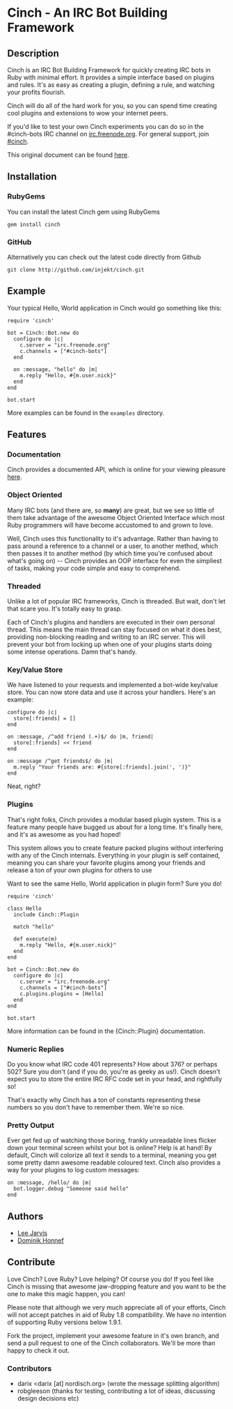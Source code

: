 Cinch - An IRC Bot Building Framework
=====================================

Description
-----------

Cinch is an IRC Bot Building Framework for quickly creating IRC bots in
Ruby with minimal effort. It provides a simple interface based on plugins and
rules. It's as easy as creating a plugin, defining a rule, and watching your
profits flourish.

Cinch will do all of the hard work for you, so you can spend time creating cool
plugins and extensions to wow your internet peers.

If you'd like to test your own Cinch experiments you can do so in the
\#cinch-bots IRC channel on
[irc.freenode.org](irc://irc.freenode.org/cinch-bots). For general
support, join [#cinch](irc://irc.freenode.org/cinch).

This original document can be found [here](http://doc.injekt.net/cinch).

Installation
------------

### RubyGems

You can install the latest Cinch gem using RubyGems

    gem install cinch

### GitHub

Alternatively you can check out the latest code directly from Github

    git clone http://github.com/injekt/cinch.git

Example
-------

Your typical Hello, World application in Cinch would go something like this:

    require 'cinch'

    bot = Cinch::Bot.new do
      configure do |c|
        c.server = "irc.freenode.org"
        c.channels = ["#cinch-bots"]
      end

      on :message, "hello" do |m|
        m.reply "Hello, #{m.user.nick}"
      end
    end

    bot.start

More examples can be found in the `examples` directory.

Features
--------

### Documentation

Cinch provides a documented API, which is online for your viewing pleasure [here](http://doc.injekt.net/cinch).

### Object Oriented

Many IRC bots (and there are, so **many**) are great, but we see so little of them take
advantage of the awesome Object Oriented Interface which most Ruby programmers will have
become accustomed to and grown to love.

Well, Cinch uses this functionality to it's advantage. Rather than having to pass around
a reference to a channel or a user, to another method, which then passes it to
another method (by which time you're confused about what's going on) -- Cinch provides
an OOP interface for even the simpliest of tasks, making your code simple and easy
to comprehend.

### Threaded

Unlike a lot of popular IRC frameworks, Cinch is threaded. But wait, don't let that
scare you. It's totally easy to grasp.

Each of Cinch's plugins and handlers are executed in their own personal thread. This
means the main thread can stay focused on what it does best, providing non-blocking
reading and writing to an IRC server. This will prevent your bot from locking up
when one of your plugins starts doing some intense operations. Damn that's handy.

### Key/Value Store

We have listened to your requests and implemented a bot-wide key/value store. You can
now store data and use it across your handlers. Here's an example:

    configure do |c|
      store[:friends] = []
    end

    on :message, /^add friend (.+)$/ do |m, friend|
      store[:friends] << friend
    end

    on :message /^get friends$/ do |m|
      m.reply "Your friends are: #{store[:friends].join(', ')}"
    end

Neat, right?

### Plugins

That's right folks, Cinch provides a modular based plugin system. This is a feature
many people have bugged us about for a long time. It's finally here, and it's
as awesome as you had hoped!

This system allows you to create feature packed plugins without interfering with
any of the Cinch internals. Everything in your plugin is self contained, meaning
you can share your favorite plugins among your friends and release a ton of
your own plugins for others to use

Want to see the same Hello, World application in plugin form? Sure you do!

    require 'cinch'

    class Hello
      include Cinch::Plugin

      match "hello"

      def execute(m)
        m.reply "Hello, #{m.user.nick}"
      end
    end

    bot = Cinch::Bot.new do
      configure do |c|
        c.server = "irc.freenode.org"
        c.channels = ["#cinch-bots"]
        c.plugins.plugins = [Hello]
      end
    end

    bot.start

More information can be found in the {Cinch::Plugin} documentation.

### Numeric Replies

Do you know what IRC code 401 represents? How about 376? or perhaps 502?
Sure you don't (and if you do, you're as geeky as us!). Cinch doesn't expect you
to store the entire IRC RFC code set in your head, and rightfully so!

That's exactly why Cinch has a ton of constants representing these numbers
so you don't have to remember them. We're so nice.

### Pretty Output

Ever get fed up of watching those boring, frankly unreadable lines
flicker down your terminal screen whilst your bot is online? Help is
at hand! By default, Cinch will colorize all text it sends to a
terminal, meaning you get some pretty damn awesome readable coloured
text. Cinch also provides a way for your plugins to log custom
messages:

    on :message, /hello/ do |m|
      bot.logger.debug "Someone said hello"
    end

Authors
-------

* [Lee Jarvis](http://injekt.net)
* [Dominik Honnef](http://fork-bomb.org)

Contribute
----------

Love Cinch? Love Ruby? Love helping? Of course you do! If you feel like Cinch
is missing that awesome jaw-dropping feature and you want to be the one to
make this magic happen, you can!

Please note that although we very much appreciate all of your efforts, Cinch
will not accept patches in aid of Ruby 1.8 compatibility. We have no intention
of supporting Ruby versions below 1.9.1.

Fork the project, implement your awesome feature in it's own branch, and send
a pull request to one of the Cinch collaborators. We'll be more than happy
to check it out.

### Contributors
- darix &lt;darix [at] nordisch.org&gt; (wrote the message splitting algorithm)
- robgleeson (thanks for testing, contributing a lot of ideas,
  discussing design decisions etc)
